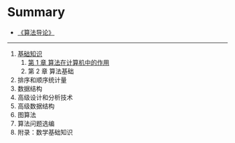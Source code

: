 # Summary

* [《算法导论》](README.md)

---

1. [基础知识](./part1.md)
   1. [第 1 章 算法在计算机中的作用](./part1.md#第-1-章-算法在计算机中的作用)
   2. 第 2 章 算法基础
2. 排序和顺序统计量
3. 数据结构
4. 高级设计和分析技术
5. 高级数据结构
6. 图算法
7. 算法问题选编
8. 附录：数学基础知识